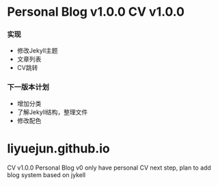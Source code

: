 # Personal Blog v1.0.0 CV v1.0.0
### 实现
- 修改Jekyll主题
- 文章列表
- CV跳转

### 下一版本计划
- 增加分类
- 了解Jekyll结构，整理文件
- 修改配色

# liyuejun.github.io
CV v1.0.0 Personal Blog v0
only have personal CV
next step, plan to add blog system based on jykell
